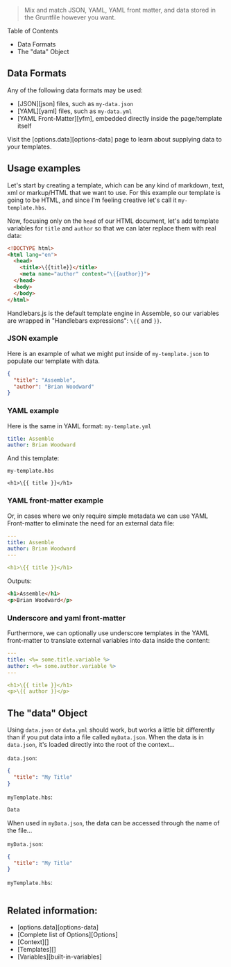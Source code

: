 

> Mix and match JSON, YAML, YAML front matter, and data stored in the Gruntfile however you want.


Table of Contents

* Data Formats
* The "data" Object




## Data Formats

Any of the following data formats may be used:

* [JSON][json] files, such as `my-data.json`
* [YAML][yaml] files, such as `my-data.yml`
* [YAML Front-Matter][yfm], embedded directly inside the page/template itself

Visit the [options.data][options-data] page to learn about supplying data to your templates. 

## Usage examples

Let's start by creating a template, which can be any kind of markdown, text, xml or markup/HTML that we want to use. For this example our template is going to be HTML, and since I'm feeling creative let's call it `my-template.hbs`. 

Now, focusing only on the `head` of our HTML document, let's add template variables for `title` and `author` so that we can later replace them with real data:

```html
<!DOCTYPE html>
<html lang="en">
  <head>
    <title>\{{title}}</title>
    <meta name="author" content="\{{author}}">
  </head>
  <body>
  </body>
</html>
```

Handlebars.js is the default template engine in Assemble, so our variables are wrapped in "Handlebars expressions": `\{{` and `}}`. 

### JSON example

Here is an example of what we might put inside of `my-template.json` to populate our template with data.

```json
{
  "title": "Assemble",
  "author": "Brian Woodward"
}
```
### YAML example

Here is the same in YAML format: `my-template.yml`
``` yaml
title: Assemble
author: Brian Woodward
```

And this template: 

`my-template.hbs`
```
<h1>\{{ title }}</h1>
```

### YAML front-matter example

Or, in cases where we only require simple metadata we can use YAML Front-matter to eliminate the need for an external data file:

``` yaml
---
title: Assemble
author: Brian Woodward
---

<h1>\{{ title }}</h1>
```

Outputs:

```html
<h1>Assemble</h1>
<p>Brian Woodward</p>
```

### Underscore and yaml front-matter

Furthermore, we can optionally use underscore templates in the YAML front-matter to translate external variables into data inside the content:

``` yaml
---
title: <%= some.title.variable %>
author: <%= some.author.variable %>
---

<h1>\{{ title }}</h1>
<p>\{{ author }}</p>
```

## The "data" Object


Using `data.json` or `data.yml` should work, but works a little bit differently than if you put data into a file called `myData.json`. When the data is in `data.json`, it's loaded directly into the root of the context...

`data.json`:

```json
{
  "title": "My Title"
}
```

`myTemplate.hbs`:

```handlebars
Data
```

When used in `myData.json`, the data can be accessed through the name of the file...

`myData.json`:
```json
{
  "title": "My Title"
}
```

`myTemplate.hbs`:
```handlebars

```



## Related information:

* [options.data][options-data]
* [Complete list of Options][Options]
* [Context][]
* [Templates][]
* [Variables][built-in-variables]



